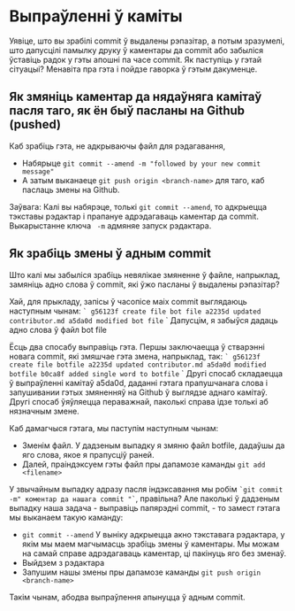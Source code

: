 # Выпраўленні ў каміты

Уявіце, што вы зрабілі commit ў выдалены рэпазітар, а потым зразумелі, што дапусцілі памылку друку ў каментары да commit або забыліся ўставіць радок у гэты апошні па часе commit. Як паступіць у гэтай сітуацыі? Менавіта пра гэта і пойдзе гаворка ў гэтым дакуменце.

## Як змяніць каментар да нядаўняга камітаў пасля таго, як ён быў пасланы на Github (pushed)
Каб зрабіць гэта, не адкрываючы файл для рэдагавання,
* Набярыце ```git commit --amend -m "followed by your new commit message"```
* А затым выканаеце ```git push origin <branch-name>``` для таго, каб паслаць змены на Github.

Заўвага: Калі вы набярэце, толькі ```git commit --amend```, то адкрыецца тэкставы рэдактар і прапануе адрэдагаваць каментар да commit.
Выкарыстанне ключа `` -m`` адмяняе запуск рэдактара.

## Як зрабіць змены ў адным commit

Што калі мы забыліся зрабіць невялікае змяненне ў файле, напрыклад, замяніць адно слова ў commit, які ўжо пасланы ў выдалены рэпазітар?

Хай, для прыкладу, запісы ў часопісе маіх commit выглядаюць наступным чынам:
`` `
g56123f create file bot file
a2235d updated contributor.md
a5da0d modified bot file
`` `
Дапусцім, я забыўся дадаць адно слова ў файл bot file

Ёсць два спосабу выправіць гэта. Першы заключаецца ў стварэнні новага commit, які змяшчае гэта змена, напрыклад, так:
`` `
g56123f create file botfile
a2235d updated contributor.md
a5da0d modified botfile
b0ca8f added single word to botfile
`` `
Другі спосаб складаецца ў выпраўленні камітаў a5da0d, даданні гэтага прапушчанага слова і запушивании гэтых змяненняў на Github ў выглядзе аднаго камітаў.
Другі спосаб ўяўляецца пераважнай, паколькі справа ідзе толькі аб нязначным змене.

Каб дамагчыся гэтага, мы паступім наступным чынам:
* Зменім файл. У дадзеным выпадку я змяню файл botfile, дадаўшы да яго слова, якое я прапусціў раней.
* Далей, праіндэксуем гэты файл пры дапамозе каманды ```git add <filename>```

У звычайным выпадку адразу пасля індэксавання мы робім `` `git commit -m" коментар да нашага commit "` ``, правільна? Але паколькі ў дадзеным выпадку наша задача - выправіць папярэдні commit, - то замест гэтага мы выканаем такую каманду:

* ```git commit --amend```
 У выніку адкрыецца акно тэкставага рэдактара, у якім мы маем магчымасць зрабіць змены ў каментары. Мы можам на самай справе адрэдагаваць каментар, ці пакінуць яго без зменаў.
* Выйдзем з рэдактара
* Запушим нашы змены пры дапамозе каманды ```git push origin <branch-name>```

Такім чынам, абодва выпраўлення апынуцца ў адным commit.